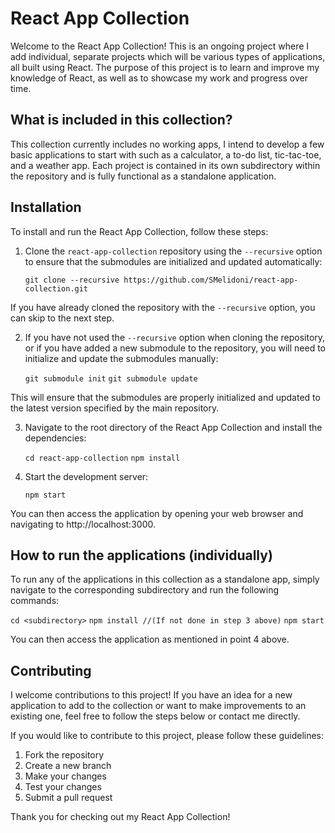 # React App Collection

Welcome to the React App Collection! This is an ongoing project where I add individual, separate projects which will be various types of applications, all built using React. The purpose of this project is to learn and improve my knowledge of React, as well as to showcase my work and progress over time.

## What is included in this collection?

This collection currently includes no working apps, I intend to develop a few basic applications to start with such as a calculator, a to-do list, tic-tac-toe, and a weather app. Each project is contained in its own subdirectory within the repository and is fully functional as a standalone application.

## Installation

To install and run the React App Collection, follow these steps:

1. Clone the `react-app-collection` repository using the `--recursive` option to ensure that the submodules are initialized and updated automatically: 

   `git clone --recursive https://github.com/SMelidoni/react-app-collection.git`

If you have already cloned the repository with the `--recursive` option, you can skip to the next step.

2. If you have not used the `--recursive` option when cloning the repository, or if you have added a new submodule to the repository, you will need to initialize and update the submodules manually:

   `git submodule init`
   `git submodule update`

This will ensure that the submodules are properly initialized and updated to the latest version specified by the main repository.

3. Navigate to the root directory of the React App Collection and install the dependencies:

   `cd react-app-collection`
   `npm install`

4. Start the development server:

   `npm start`

You can then access the application by opening your web browser and navigating to http://localhost:3000.

## How to run the applications (individually)

To run any of the applications in this collection as a standalone app, simply navigate to the corresponding subdirectory and run the following commands:

   `cd <subdirectory>`
   `npm install //(If not done in step 3 above)`
   `npm start`

You can then access the application as mentioned in point 4 above.

## Contributing

I welcome contributions to this project! If you have an idea for a new application to add to the collection or want to make improvements to an existing one, feel free to follow the steps below or contact me directly.

If you would like to contribute to this project, please follow these guidelines:

1. Fork the repository
2. Create a new branch
3. Make your changes
4. Test your changes
5. Submit a pull request

Thank you for checking out my React App Collection!
